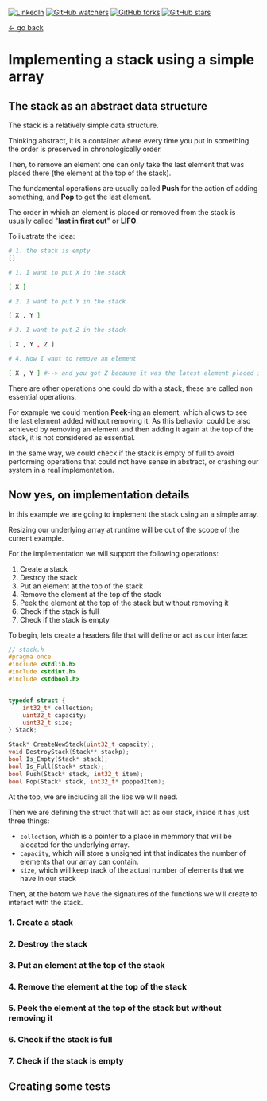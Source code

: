 [![LinkedIn](https://img.shields.io/badge/linkedin-%230077B5.svg?style=sociale&logo=linkedin&logoColor=white)](https://www.linkedin.com/in/lautaro-jayat/)
[![GitHub watchers](https://img.shields.io/github/watchers/lautarojayat/data-structures-and-algorithms-in-c.svg?style=social&label=Watch)](https://GitHub.com/lautarojayat/data-structures-and-algorithms-in-c/watchers/)
[![GitHub forks](https://img.shields.io/github/forks/lautarojayat/data-structures-and-algorithms-in-c.svg?style=social&label=Fork)](https://GitHub.com/lautarojayat/data-structures-and-algorithms-in-c/network/)
[![GitHub stars](https://img.shields.io/github/stars/lautarojayat/data-structures-and-algorithms-in-c.svg?style=social&label=Star)](https://GitHub.com/lautarojayat/data-structures-and-algorithms-in-c/stargazers/)

[<- go back](../README.md)

# Implementing a stack using a simple array

## The stack as an abstract data structure

The stack is a relatively simple data structure.

Thinking abstract, it is a container where every time you put in something the order is preserved in chronologically order.

Then, to remove an element one can only take the last element that was placed there (the element at the top of the stack).

The fundamental operations are usually called **Push** for the action of adding something, and **Pop** to get the last element.

The order in which an element is placed or removed from the stack is usually called "**last in first out**" or **LIFO**.

To ilustrate the idea:

```sh
# 1. the stack is empty
[]

# 1. I want to put X in the stack

[ X ]

# 2. I want to put Y in the stack

[ X , Y ]

# 3. I want to put Z in the stack

[ X , Y , Z ]

# 4. Now I want to remove an element

[ X , Y ] #--> and you got Z because it was the latest element placed in there.
```

There are other operations one could do with a stack, these are called non essential operations.

For example we could mention **Peek**-ing an element, which allows to see the last element added without removing it. As this behavior could be also achieved by removing an element and then adding it again at the top of the stack, it is not considered as essential.

In the same way, we could check if the stack is empty of full to avoid performing operations that could not have sense in abstract, or crashing our system in a real implementation.

## Now yes, on implementation details

In this example we are going to implement the stack using an a simple array.

Resizing our underlying array at runtime will be out of the scope of the current example.

For the implementation we will support the following operations:

1. Create a stack
2. Destroy the stack
3. Put an element at the top of the stack
4. Remove the element at the top of the stack
5. Peek the element at the top of the stack but without removing it
6. Check if the stack is full
7. Check if the stack is empty

To begin, lets create a headers file that will define or act as our interface:

```c
// stack.h
#pragma once
#include <stdlib.h>
#include <stdint.h>
#include <stdbool.h>


typedef struct {
    int32_t* collection;
    uint32_t capacity;
    uint32_t size;
} Stack;

Stack* CreateNewStack(uint32_t capacity);
void DestroyStack(Stack** stackp);
bool Is_Empty(Stack* stack);
bool Is_Full(Stack* stack);
bool Push(Stack* stack, int32_t item);
bool Pop(Stack* stack, int32_t* poppedItem);
```

At the top, we are including all the libs we will need.

Then we are defining the struct that will act as our stack, inside it has just three things:

- `collection`, which is a pointer to a place in memmory that will be alocated for the underlying array.
- `capacity`, which will store a unsigned int that indicates the number of elements that our array can contain.
- `size`, which will keep track of the actual number of elements that we have in our stack

Then, at the botom we have the signatures of the functions we will create to interact with the stack.

### 1. Create a stack

### 2. Destroy the stack

### 3. Put an element at the top of the stack

### 4. Remove the element at the top of the stack

### 5. Peek the element at the top of the stack but without removing it

### 6. Check if the stack is full

### 7. Check if the stack is empty

## Creating some tests
